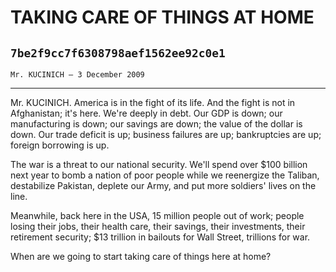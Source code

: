 # TAKING CARE OF THINGS AT HOME
## `7be2f9cc7f6308798aef1562ee92c0e1`
`Mr. KUCINICH — 3 December 2009`

---


Mr. KUCINICH. America is in the fight of its life. And the fight is 
not in Afghanistan; it's here. We're deeply in debt. Our GDP is down; 
our manufacturing is down; our savings are down; the value of the 
dollar is down. Our trade deficit is up; business failures are up; 
bankruptcies are up; foreign borrowing is up.

The war is a threat to our national security. We'll spend over $100 
billion next year to bomb a nation of poor people while we reenergize 
the Taliban, destabilize Pakistan, deplete our Army, and put more 
soldiers' lives on the line.

Meanwhile, back here in the USA, 15 million people out of work; 
people losing their jobs, their health care, their savings, their 
investments, their retirement security; $13 trillion in bailouts for 
Wall Street, trillions for war.

When are we going to start taking care of things here at home?
